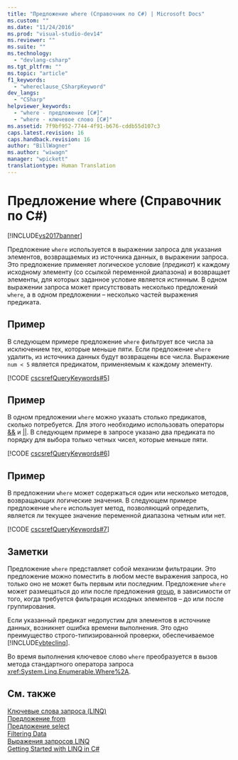 ```yaml
---
title: "Предложение where (Справочник по C#) | Microsoft Docs"
ms.custom: ""
ms.date: "11/24/2016"
ms.prod: "visual-studio-dev14"
ms.reviewer: ""
ms.suite: ""
ms.technology: 
  - "devlang-csharp"
ms.tgt_pltfrm: ""
ms.topic: "article"
f1_keywords: 
  - "whereclause_CSharpKeyword"
dev_langs: 
  - "CSharp"
helpviewer_keywords: 
  - "where - предложение [C#]"
  - "where - ключевое слово [C#]"
ms.assetid: 7f9bf952-7744-4f91-b676-cddb55d107c3
caps.latest.revision: 16
caps.handback.revision: 16
author: "BillWagner"
ms.author: "wiwagn"
manager: "wpickett"
translationtype: Human Translation
---
```

# Предложение where (Справочник по C#)
[!INCLUDE[vs2017banner](../../../csharp/includes/vs2017banner.md)]

Предложение `where` используется в выражении запроса для указания элементов, возвращаемых из источника данных, в выражении запроса.  Это предложение применяет логическое условие \(*предикат*\) к каждому исходному элементу \(со ссылкой переменной диапазона\) и возвращает элементы, для которых заданное условие является истинным.  В одном выражении запроса может присутствовать несколько предложений `where`, а в одном предложении – несколько частей выражения предиката.  
  
## Пример  
 В следующем примере предложение `where` фильтрует все числа за исключением тех, которые меньше пяти.  Если предложение `where` удалить, из источника данных будут возвращены все числа.  Выражение `num < 5` является предикатом, применяемым к каждому элементу.  
  
 [!CODE [cscsrefQueryKeywords#5](../CodeSnippet/VS_Snippets_VBCSharp/CsCsrefQueryKeywords#5)]  
  
## Пример  
 В одном предложении `where`  можно указать столько предикатов, сколько потребуется. Для этого необходимо использовать операторы [&&](../../../csharp/language-reference/operators/conditional-and-operator.md) и [&#124;&#124;](../../../csharp/language-reference/operators/conditional-or-operator.md).  В следующем примере в запросе указано два предиката по порядку для выбора только четных чисел, которые меньше пяти.  
  
 [!CODE [cscsrefQueryKeywords#6](../CodeSnippet/VS_Snippets_VBCSharp/CsCsrefQueryKeywords#6)]  
  
## Пример  
 В предложении `where` может содержаться один или несколько методов, возвращающих логические значения.  В следующем примере предложение `where` использует метод, позволяющий определить, является ли текущее значение переменной диапазона четным или нет.  
  
 [!CODE [cscsrefQueryKeywords#7](../CodeSnippet/VS_Snippets_VBCSharp/CsCsrefQueryKeywords#7)]  
  
## Заметки  
 Предложение `where` представляет собой механизм фильтрации.  Это предложение можно поместить в любом месте выражения запроса, но только оно не может быть первым или последним.  Предложение `where` может размещаться до или после предложения [group](../../../csharp/language-reference/keywords/group-clause.md), в зависимости от того, когда требуется фильтрация исходных элементов – до или после группирования.  
  
 Если указанный предикат недопустим для элементов в источнике данных, возникнет ошибка времени выполнения.  Это одно преимущество строго\-типизированной проверки, обеспечиваемое [!INCLUDE[vbteclinq](../../../csharp/includes/vbteclinq_md.md)].  
  
 Во время выполнения ключевое слово `where` преобразуется в вызов метода стандартного оператора запроса <xref:System.Linq.Enumerable.Where%2A>.  
  
## См. также  
 [Ключевые слова запроса \(LINQ\)](../../../csharp/language-reference/keywords/query-keywords.md)   
 [Предложение from](../../../csharp/language-reference/keywords/from-clause.md)   
 [Предложение select](../../../csharp/language-reference/keywords/select-clause.md)   
 [Filtering Data](../../../visual-basic/programming-guide/concepts/linq/filtering-data.md)   
 [Выражения запросов LINQ](../../../csharp/programming-guide/linq-query-expressions/index.md)   
 [Getting Started with LINQ in C\#](../../../csharp/programming-guide/concepts/linq/getting-started-with-linq.md)